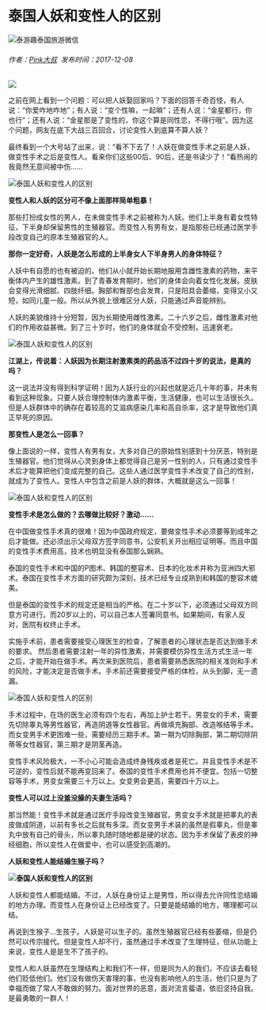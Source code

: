 # 泰国人妖和变性人的区别

![泰游趣泰国旅游微信](https://www.tyouqu.com/statics/images/sjwx.png)

###### 作者：[Pink大叔](index.php?&a=zuozhe&zz=Pink大叔)  发布时间：2017-12-08

![](http://images.tyouqu.com/uploadfile/2017/1208/20171208043518633.jpg)

之前在网上看到一个问题：可以把人妖娶回家吗？下面的回答千奇百怪，有人说：“你爱咋地咋地”；有人说：“变个性嘛，一起嘛”；还有人说：“金星都行，你也行”；还有人说：“金星那是了变性的，你这个算是同性恋，不得行哦”。因为这个问题，网友在底下大战三百回合，讨论变性人到底算不算人妖？

最终看到一个大号站了出来，说：“看不下去了！人妖在做变性手术之前是人妖，做变性手术之后是变性人。看来你们这些00后、90后，还是书读少了！”看热闹的我竟然无意间被中伤……

![泰国人妖和变性人的区别](http://images.tyouqu.com/uploadfile/2017/1208/20171208042926407.jpg)

**变性人和人妖的区分可不像上面那样简单粗暴！**

那些打扮成女性的男人，在未做变性手术之前被称为人妖。他们上半身有着女性特征，下半身却保留男性的生殖器官。而变性人有男有女，是指那些已经通过医学手段改变自己的原本生殖器官的人。

**那你一定好奇，人妖是怎么形成的上半身女人下半身男人的身体特征？**

人妖中有自愿的也有被迫的。他们从小就开始长期地服用含雌性激素的药物，来平衡体内产生的雄性激素。到了青春发育期时，他们的身体会向着女性化发展。皮肤会变得光滑细腻、四肢纤细。胸部和臀部也会发育，只是阳具会萎缩，变得又小又短，如同儿童一般。所以从外貌上很难区分人妖，只能通过声音能辨别。

人妖的美貌维持十分短暂，因为长期使用雌性激素。二十六岁之后，雌性激素对他们的作用收益甚微。到了三十岁时，他们的身体就会不受控制，迅速衰老。

![泰国人妖和变性人的区别](http://images.tyouqu.com/uploadfile/2017/1208/20171208043038967.jpg)

**江湖上，传说着：人妖因为长期注射激素类的药品活不过四十岁的说法，是真的吗？**

这一说法并没有得到科学证明！因为人妖行业的兴起也就是近几十年的事，并未有看到这种现象。只要人妖合理控制体内激素平衡，生活健康，也可以生活很长久。但是人妖群体中的确存在着较高的艾滋病感染几率和高自杀率，这才是导致他们真正早死的原因。

**那变性人是怎么一回事？**

像上面说的一样，变性人有男有女，大多对自己的原始性别感到十分厌恶，特别是生殖器官。他们觉得从心灵到身体上都觉得自己是另一性别的人，只有通过变性手术后才能算把他们变成完整的自己。这些人通过医学变性手术改变了自己的性别，就成为了变性人。变性人中包含之前是人妖的群体，大概就是这么一回事！

![泰国人妖和变性人的区别](http://images.tyouqu.com/uploadfile/2017/1208/20171208043132529.jpg)

**变性手术是怎么做的？去哪做比较好？激动……**

在中国做变性手术真的很难！因为中国政府规定，要做变性手术必须要等到成年之后才能做。还必须出示父母双方签字同意书，公安机关开出相应证明等。而且中国的变性手术费用高，技术也明显没有泰国那么娴熟。

泰国的变性手术和中国的P图术、韩国的整容术、日本的化妆术并称为亚洲四大邪术。泰国在变性手术方面的研究颇为深刻，技术已经专业成熟到和韩国的整容术媲美。

但是泰国的变性手术的规定还是相当的严格。在二十岁以下，必须通过父母双方同意方可进行。而20岁以上的，可以自己本人签署同意书。如果期间，有家人反对，医院有权终止手术。

实施手术前，患者需要接受心理医生的检查，了解患者的心理状态是否达到做手术的要求。 然后患者需要注射一年的异性激素，并需要模仿异性生活方式生活一年之后，才能开始在做手术。再次来到医院后，患者需要熟悉医院的相关准则和手术的风险，才能决定是否做手术。手术前还需要接受严格的体检，从头到脚，无一遗漏。

![泰国人妖和变性人的区别](http://images.tyouqu.com/uploadfile/2017/1208/20171208043218950.jpg)

手术过程中，在场的医生必须有四个左右，再加上护士若干。男变女的手术，需要先切除睾丸等男性器官，再造阴道等女性器官。再做填充胸部、改造喉结等手术。而女变男手术更困难一些，需要经历三期手术。第一期为切除胸部，第二期切除阴蒂等女性器官，第三期才是阴茎再造。

变性手术风险极大，一不小心可能会造成终身残疾或者是死亡。并且变性手术是不可逆的，变性后就不能再变回来了。泰国的变性手术费用也并不便宜。包括一切整容等手术，男变女需要三十万以上。女变男会更高，需要四十万以上。

**变性人可以过上没羞没臊的夫妻生活吗？**

那当然能！变性手术就是通过医疗手段改变生殖器官。男变女手术就是把睾丸的表皮做成阴道，以前有多长之后就有多深。而女变男手术装的虽然是假睾丸，但是睾丸中放有自己的骨头，所以睾丸随时随地都是硬的状态。因为手术保留了表皮的神经细胞，所以变性人在做爱中，也可以感受到高潮的。

**人妖和变性人能结婚生猴子吗？**

**![泰国人妖和变性人的区别](http://images.tyouqu.com/uploadfile/2017/1208/20171208043344785.jpg)**

人妖和变性人都能结婚。不过，人妖在身份证上是男性，所以得去允许同性恋结婚的地方办理。而变性人在身份证上已经改变了。只要是能结婚的地方，哪理都可以结。

再说到生猴子…生孩子。人妖是可以生子的。虽然生殖器官已经有些萎缩，但是仍然可以传宗接代。但是变性人却不行，虽然通过手术改变了生理特征，但从功能上来说，变性人是是生不了孩子的。

变性人和人妖虽然在生理结构上和我们不一样，但是同为人的我们，不应该去看轻他们贬低他们。他们没有做伤天害理的事，也没有影响他人的生活，他们只是为了幸福而做了常人不敢做的努力。面对世界的恶意，面对流言蜚语，依旧坚持自我。是最勇敢的一群人！
<!-- tcd_original_link http://m.tyouqu.com/index.php?&a=show&catid=429&id=1799 -->
